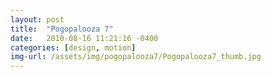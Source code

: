 ```yaml
---
layout: post
title:  "Pogopalooza 7"
date:   2010-08-16 11:21:16 -0400
categories: [design, motion]
img-url: /assets/img/pogopalooza7/Pogopalooza7_thumb.jpg
---
```

